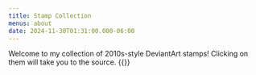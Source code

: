 ```yaml
---
title: Stamp Collection
menus: about
date: 2024-11-30T01:31:00.000-06:00
---
```

Welcome to my collection of 2010s-style DeviantArt stamps! Clicking on them will take you to the source.
{{<gallery>}}

